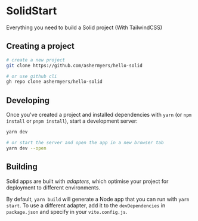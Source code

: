 # SolidStart

Everything you need to build a Solid project (With TailwindCSS)

## Creating a project

```bash
# create a new project
git clone https://github.com/ashermyers/hello-solid

# or use github cli
gh repo clone ashermyers/hello-solid
```

## Developing

Once you've created a project and installed dependencies with `yarn` (or `npm install` or `pnpm install`), start a development server:

```bash
yarn dev

# or start the server and open the app in a new browser tab
yarn dev --open
```

## Building

Solid apps are built with _adapters_, which optimise your project for deployment to different environments.

By default, `yarn build` will generate a Node app that you can run with `yarn start`. To use a different adapter, add it to the `devDependencies` in `package.json` and specify in your `vite.config.js`.
